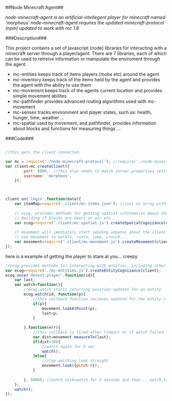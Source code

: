 ##Node Minecraft Agent##

*node-minecraft-agent is an artificial-intellegent player for minecraft named 'morpheus'*
*node-minecraft-agent requires the updated minecraft-protocol (npm) updated to work with mc 1.8*


###Description###

This project contains a set of javascript (node) libraries for interacting with a minecraft server through a
player/agent. There are 7 libraries, each of which can be used to retreive information or manipulate the enviroment 
through the agent. 

- mc-entities keeps track of items players (mobs etc) around the agent
- mc-inventory keeps track of the items held by the agent and provides the agent with the ability to use them
- mc-movement keeps track of the agents current location and provides simple movement abilites
- mc-pathfinder provides advanced routing algorithms used with mc-movement 
- mc-senses tracks environment and player states, such as: health, hunger, time, weather ...
- mc-spatial used by movement, and pathfinder, provides information about blocks and functions for measuring things ...

###Code###

```js

//this gets the client connected. 

var mc = require('./node-minecraft-protocol'); //require('./node-minecraft-protocol/sub/folders/to/index.js')
var client=mc.createClient({
		port: 8080,  //this also needs to match server.properties setting: server-port   
		username: 'morpheus',
	});
	
```




```js

client.on('login',function(data){
	var itemMap=require('.client/mc-items.json'); //just an array with id's codes, and names of items
	
	// scog, provides methods for getting spatial information about the world. uses itemMap for 
	// deciding if blocks are doors or air etc..
	var scog=require('.client/mc-spatial.js').createSpatialCognizance(client, itemMap);
	
	// movement will imediately start sending udpates about the client's position. 
	// use movement to walkTo, runTo, jump, crouch....
	var movement=require('.client/mc-movement.js').createMovement(client, scog);
});	
```
	

here is a example of getting the player to stare at you... creepy

```js
//ecog provides methods for interacting with entities, including other players
var ecog=require('./mc-entities.js').createEntityCognizance(client);
ecog.once('detect.player',function(id){
	var last;
	var watch=function(){
		//ecog.watch starts returning position updates for an entity
		ecog.watch(id, function(p){
			//this callback function recieves updated for the entity's position
			if(p){
				movement.lookAtPoint(p);
				last=p;
			}
					
		},function(err){
			//this callback is fired after timeout or if watch failed for somereason.		
			var dist=movement.measureTo(last);
			if(dist<30){
				//watch again for 5 sec
				watch();
			}else{
				//stop watching look straight
				movement.look({pitch:0});
			}
					
		}, 5000); //watch_task=watch for 5 seconds and then... watch_task ...
	};
	watch();
});

```
